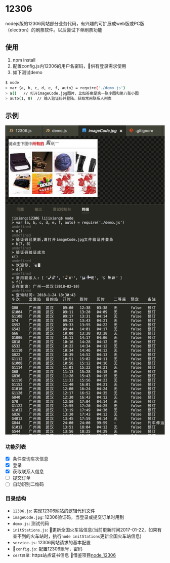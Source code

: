 # 12306
nodejs版的12306网站部分业务代码，有兴趣的可扩展成web版或PC版（electron）的刷票软件。以后尝试下单刷票功能

## 使用
1. npm install
2. 配置config.js内12306的用户名密码，供有登录需求使用
3. 如下测试demo
```bash
$ node
> var {a, b, c, d, e, f, auto} = require('./demo.js')
> a()   // 打开imageCode.jpg图片，比如答案是第一张小图和第八张小图
> auto(1, 8)  // 输入验证码并登陆，获取常用联系人列表
```

## 示例
![introduce](./introduce.png)

### 功能列表
- [x] 条件查询车次信息
- [x] 登录
- [x] 获取联系人信息
- [ ] 提交订单
- [ ] 自动识别二维码

### 目录结构
- `12306.js`: 实现12306网站的逻辑代码文件
- `imageCode.jpg`: 12306验证码，当登录或提交订单时用到
- `demo.js`: 测试代码
- `initStations.js`: 更新全国火车站信息(当前更新时间2017-01-22，如果有查不到的火车站时，执行`node initStations`更新全国火车站信息)
- `service.js`: 12306网站请求的基本配置
- `config.js`: 配置12306账号，密码
- `cert目录`: https站点证书信息 借鉴项目[node_12306](https://github.com/lhlybly/node_12306)
